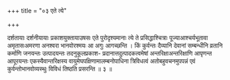 +++
title = "०३ एते त्ये"

+++

दर्शतायाः दर्शनीयायाः प्रकाशयुक्तायाउषसः एते पुरोदृश्यमानाः त्ये ते प्रसिद्धाश्चित्राः पूज्याआश्चर्यभूतावा अमृतासःअमरणा अनश्वरा भानवोरश्मयः आ अगुः आगच्छन्ति । किं कुर्वन्तः दैव्यानि देवानां सम्बन्धीनि व्रतानि कर्माणि जनयन्तः उत्पादयन्तः तदनुकूलप्रकाश- प्रदानात्तदुत्पादकत्वमेषां अन्तरिक्षाअन्तरिक्षाणि आपृणन्त आपूरयन्तः एकस्यैवान्तरिक्षस्य वायुमेघपक्षिणामालम्बनोपाधिना त्रिविधत्वं अतोबहुवचनमुपपन्नं एवं कुर्वन्तोभानवोव्यस्थुः विविधं तिष्ठति प्रसरन्ति ॥ ३ ॥